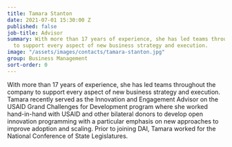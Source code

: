 ```yaml
---
title: Tamara Stanton
date: 2021-07-01 15:30:00 Z
published: false
job-title: Advisor
summary: With more than 17 years of experience, she has led teams throughout the company
  to support every aspect of new business strategy and execution.
image: "/assets/images/contacts/tamara-stanton.jpg"
group: Business Management
sort-order: 0
---
```


With more than 17 years of experience, she has led teams throughout the company to support every aspect of new business strategy and execution. Tamara recently served as the Innovation and Engagement Advisor on the USAID Grand Challenges for Development program where she worked hand-in-hand with USAID and other bilateral donors to develop open innovation programming with a particular emphasis on new approaches to improve adoption and scaling. Prior to joining DAI, Tamara worked for the National Conference of State Legislatures.